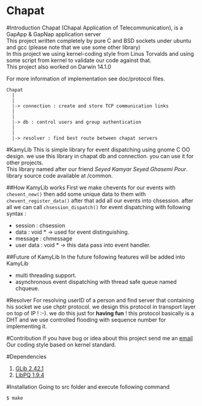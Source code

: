 Chapat
=======
#Introduction
Chapat (Chapal Application of Telecommunication),
is a GapApp & GapNap application server  
This project written completely by pure C and BSD sockets
under ubuntu and gcc (please note that we use some other library)  
In this project we using kernel-coding style from Linus Torvalds and using some
script from kernel to validate our code against that.  
This project also worked on Darwin 14.1.0  

For more information of implementation see doc/protocol files.  

```
Chapat
  |
  |
  |-> connection : create and store TCP communication links
  |
  |
  |-> db : control users and group authentication
  |
  |
  |-> resolver : find best route between chapat servers
```

#KamyLib
This is simple library for event dispatching using gnome C OO design.
we use this library in chapat db and connection. you can use it for
other projects.  
This library named after our friend *Seyed Kamyar Seyed Ghasemi Pour*.  
library source code available at /common.

##How KamyLib works
First we make chevents for our events with `chevent_new()` then add some unique data
to them with `chevent_register_data()` after that add all our events into chsession.
after all we can call `chsession_dispatch()` for event dispatching with
following syntax :
* session : chsession
* data : void * -> used for event distinguishing.
* message : chmessage
* user data : void * -> this data pass into event handler.

##Future of KamyLib
In the future following features will be added into KamyLib
* multi threading support.
* asynchronous event dispatching with thread safe queue named chqueue.


#Resolver
For resolving userID of a person and find server that containing his socket we use
chptr protocol. we design this protocol in transport layer on top of IP ! :-).
we do this just for **having fun** ! this protocol basically is a DHT and we use
controlled flooding with sequence number for implementing it.


#Contribution
If you have bug or idea about this project send me an [email](mailto:parham.alvani@gmail.com)  
Our coding style based on kernel standard.

#Dependencies
1. [GLib 2.42.1](https://developer.gnome.org/glib/2.42/)
2. [LibPQ 1.9.4](http://www.postgresql.org/docs/9.4/static/index.html)

#Installation
Going to src folder and execute following command

	$ make

